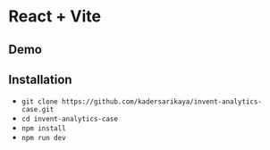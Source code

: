# React + Vite

## Demo 

## Installation

- `git clone https://github.com/kadersarikaya/invent-analytics-case.git` 
- `cd invent-analytics-case`
- `npm install`
- `npm run dev` 


